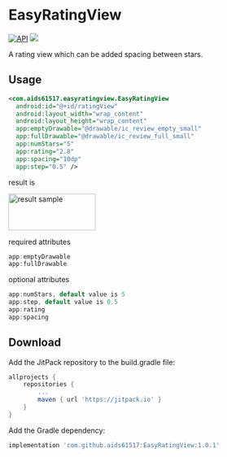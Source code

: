 # EasyRatingView
[![API](https://img.shields.io/badge/API-19%2B-brightgreen.svg?style=flat)](https://android-arsenal.com/api?level=19)
[![](https://jitpack.io/v/aids61517/EasyRatingView.svg)](https://jitpack.io/#aids61517/EasyRatingView)

A rating view which can be added spacing between stars.

## Usage

```xml
<com.aids61517.easyratingview.EasyRatingView
  android:id="@+id/ratingView"
  android:layout_width="wrap_content"
  android:layout_height="wrap_content"
  app:emptyDrawable="@drawable/ic_review_empty_small"
  app:fullDrawable="@drawable/ic_review_full_small"
  app:numStars="5"
  app:rating="2.8"
  app:spacing="10dp"
  app:step="0.5" />
```

result is 

<img alt="result sample" width="171" height="72" src="https://user-images.githubusercontent.com/15688437/61178895-10129000-a62a-11e9-813e-f85a6bf9821f.png" />

required attributes
```groovy
app:emptyDrawable 
app:fullDrawable 
``` 

optional attributes
```groovy
app:numStars, default value is 5
app:step, default value is 0.5 
app:rating
app:spacing
``` 

## Download

Add the JitPack repository to the build.gradle file:
```groovy
allprojects {
    repositories {
        ...
        maven { url 'https://jitpack.io' }
    }
}
```
Add the Gradle dependency:
```groovy
implementation 'com.github.aids61517:EasyRatingView:1.0.1'
```

